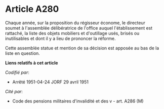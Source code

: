 # Article A280

Chaque année, sur la proposition du régisseur économe, le directeur soumet à l'assemblée délibératrice de l'office auquel
l'établissement est rattaché, la liste des objets mobiliers et d'outillage usés, brisés ou inutilisables et dont il y a lieu
de prononcer la réforme.

Cette assemblée statue et mention de sa décision est apposée au bas de la liste en question.

**Liens relatifs à cet article**

_Codifié par_:

  - Arrêté 1951-04-24 JORF 29 avril 1951

_Cité par_:

  - Code des pensions militaires d'invalidité et des v - art. A286 (M)
